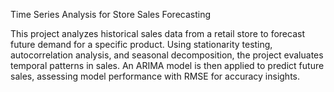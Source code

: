 Time Series Analysis for Store Sales Forecasting

This project analyzes historical sales data from a retail store to forecast future demand for a specific product. Using stationarity testing, autocorrelation analysis, and seasonal decomposition, the project evaluates temporal patterns in sales. An ARIMA model is then applied to predict future sales, assessing model performance with RMSE for accuracy insights.
